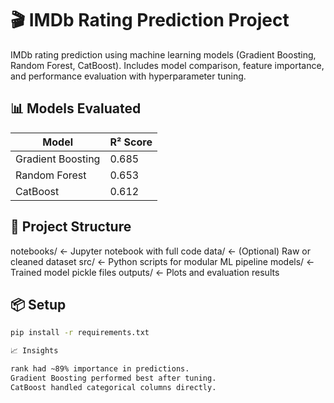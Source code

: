
# 🎬 IMDb Rating Prediction Project

IMDb rating prediction using machine learning models (Gradient Boosting, Random Forest, CatBoost). Includes model comparison, feature importance, and performance evaluation with hyperparameter tuning.
## 📊 Models Evaluated

| Model             | R² Score |
|------------------|----------|
| Gradient Boosting| 0.685    |
| Random Forest    | 0.653    |
| CatBoost         | 0.612    |

## 📁 Project Structure
notebooks/ ← Jupyter notebook with full code
data/ ← (Optional) Raw or cleaned dataset
src/ ← Python scripts for modular ML pipeline
models/ ← Trained model pickle files
outputs/ ← Plots and evaluation results


## 📦 Setup

```bash
pip install -r requirements.txt

📈 Insights

rank had ~89% importance in predictions.
Gradient Boosting performed best after tuning.
CatBoost handled categorical columns directly.


